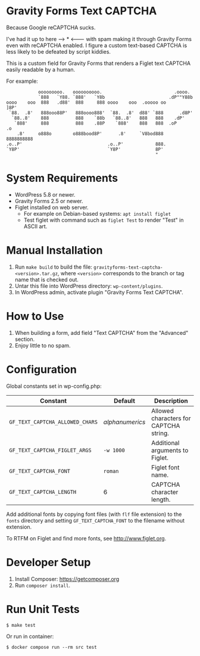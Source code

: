 # Gravity Forms Text CAPTCHA
Because Google reCAPTCHA sucks.

I've had it up to here --> * <--- with spam making it through Gravity Forms
even with reCAPTCHA enabled.  I figure a custom text-based CAPTCHA is less
likely to be defeated by script kiddies.

This is a custom field for Gravity Forms that renders a Figlet text CAPTCHA
easily readable by a human.

For example:

```
            ooooooooo.   oooooooooo.                           .oooo.
            `888   `Y88. `888'   `Y8b                        .dP""Y88b
oooo    ooo  888   .d88'  888     888 oooo    ooo  .ooooo oo       ]8P'
 `88.  .8'   888ooo88P'   888oooo888'  `88.  .8'  d88' `888      .d8P'
  `88..8'    888          888    `88b   `88..8'   888   888    .dP'
   `888'     888          888    .88P    `888'    888   888  .oP     .o
    .8'     o888o        o888bood8P'      .8'     `V8bod888  8888888888
.o..P'                                .o..P'            888.
`Y8P'                                 `Y8P'             8P'
                                                        "
```

# System Requirements
* WordPress 5.8 or newer.
* Gravity Forms 2.5 or newer.
* Figlet installed on web server.
   * For example on Debian-based systems: `apt install figlet`
   * Test figlet with command such as `figlet Test` to render "Test" in ASCII art.

# Manual Installation
1. Run `make build` to build the file:
   `gravityforms-text-captcha-<version>.tar.gz`, where `<version>` corresponds
   to the branch or tag name that is checked out.
2. Untar this file into WordPress directory: `wp-content/plugins`.
3. In WordPress admin, activate plugin "Gravity Forms Text CAPTCHA".

# How to Use
1. When building a form, add field "Text CAPTCHA" from the "Advanced" section.
2. Enjoy little to no spam.

# Configuration
Global constants set in wp-config.php:

Constant                        | Default         | Description
------------------------------- | --------------- | --------------------------------------
`GF_TEXT_CAPTCHA_ALLOWED_CHARS` | *alphanumerics* | Allowed characters for CAPTCHA string.
`GF_TEXT_CAPTCHA_FIGLET_ARGS`   | `-w 1000`       | Additional arguments to Figlet.
`GF_TEXT_CAPTCHA_FONT`          | `roman`         | Figlet font name.
`GF_TEXT_CAPTCHA_LENGTH`        | 6               | CAPTCHA character length.

Add additional fonts by copying font files (with `flf` file extension) to the
`fonts` directory and setting `GF_TEXT_CAPTCHA_FONT` to the filename without
extension.

To RTFM on Figlet and find more fonts, see http://www.figlet.org.

# Developer Setup
1. Install Composer: https://getcomposer.org
2. Run `composer install`.

# Run Unit Tests
```
$ make test
```

Or run in container:
```
$ docker compose run --rm src test
```
